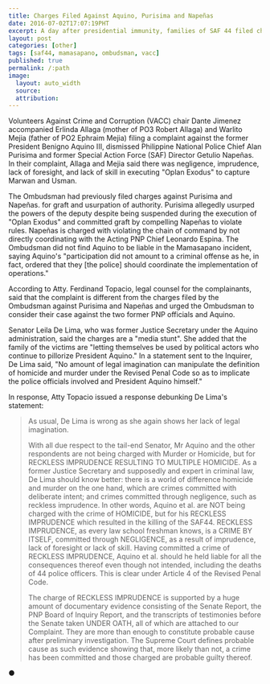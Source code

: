 ```yaml
---
title: Charges Filed Against Aquino, Purisima and Napeñas
date: 2016-07-02T17:07:19PHT
excerpt: A day after presidential immunity, families of SAF 44 filed charges against Aquino and two former PNP officials.
layout: post
categories: [other]
tags: [saf44, mamasapano, ombudsman, vacc]
published: true
permalink: /:path
image:
  layout: auto_width
  source: 
  attribution: 
---
```


Volunteers Against Crime and Corruption (VACC) chair Dante Jimenez accompanied Erlinda Allaga (mother of PO3 Robert Allaga) and Warlito Mejia (father of PO2 Ephraim Mejia) filing a complaint against the former President Benigno Aquino III, dismissed Philippine National Police Chief Alan Purisima and former Special Action Force (SAF) Director Getulio Napeñas.
In their complaint, Allaga and Mejia said there was negligence, imprudence, lack of foresight, and lack of skill in executing "Oplan Exodus" to capture Marwan and Usman.

The Ombudsman had previously filed charges against Purisima and Napeñas. for graft and usurpation of authority.
Purisima allegedly usurped the powers of the deputy despite being suspended during the execution of "Oplan Exodus" and committed graft by compelling Napeñas to violate rules.
Napeñas is charged with violating the chain of command by not directly coordinating with the Acting PNP Chief Leonardo Espina.
The Ombudsman did not find Aquino to be liable in the Mamasapano incident, saying Aquino's "participation did not amount to a criminal offense as he, in fact, ordered that they [the police] should coordinate the implementation of operations."

According to Atty. Ferdinand Topacio, legal counsel for the complainants, said that the complaint is different from the charges filed by the Ombudsman against Purisima and Napeñas and urged the Ombudsman to consider their case against the two former PNP officials and Aquino.

Senator Leila De Lima, who was former Justice Secretary under the Aquino administration, said the charges are a "media stunt". She added that the family of the victims are "letting themselves be used by political actors who continue to pillorize President Aquino." In a statement sent to the Inquirer, De Lima said, "No amount of legal imagination can manipulate the definition of homicide and murder under the Revised Penal Code so as to implicate the police officials involved and President Aquino himself."

In response, Atty Topacio issued a response debunking De Lima's statement:

> As usual, De Lima is wrong as she again shows her lack of legal imagination.
>
> With all due respect to the tail-end Senator, Mr Aquino and the other respondents are not being charged with Murder or Homicide, but for RECKLESS IMPRUDENCE RESULTING TO MULTIPLE HOMICIDE. As a former Justice Secretary and supposedly and expert in criminal law, De Lima should know better: there is a world of difference homicide and murder on the one hand, which are crimes committed with deliberate intent; and crimes committed through negligence, such as reckless imprudence. In other words, Aquino et al. are NOT being charged with the crime of HOMICIDE, but for his RECKLESS IMPRUDENCE which resulted in the killing of the SAF44. RECKLESS IMPRUDENCE, as every law school freshman knows, is a CRIME BY ITSELF, committed through NEGLIGENCE, as a result of imprudence, lack of foresight or lack of skill. Having committed a crime of RECKLESS IMPRUDENCE, Aquino et al. should he held liable for all the consequences thereof even though not intended, including the deaths of 44 police officers. This is clear under Article 4 of the Revised Penal Code.
>
> The charge of RECKLESS IMPRUDENCE is supported by a huge amount of documentary evidence consisting of the Senate Report, the PNP Board of Inquiry Report, and the transcripts of testimonies before the Senate taken UNDER OATH, all of which are attached to our Complaint. They are more than enough to constitute probable cause after preliminary investigation. The Supreme Court defines probable cause as such evidence showing that, more likely than not, a crime has been committed and those charged are probable guilty thereof.

&#x25cf;